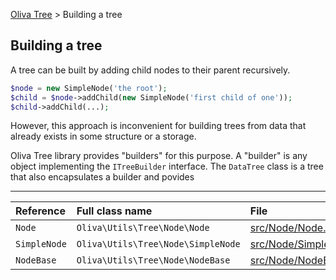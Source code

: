 [Oliva Tree](docs.md) > Building a tree

## Building a tree

A tree can be built by adding child nodes to their parent recursively.

```php
$node = new SimpleNode('the root');
$child = $node->addChild(new SimpleNode('first child of one'));
$child->addChild(...);
```
However, this approach is inconvenient for building trees from data that already exists in some structure or a storage.

Oliva Tree library provides "builders" for this purpose. A "builder" is any object implementing the `ITreeBuilder` interface.
The `DataTree` class is a tree that also encapsulates a builder and povides

----
|Reference|Full class name|File|Docs|
|:---|:---|:---|:---|
|`Node` | `Oliva\Utils\Tree\Node\Node` | [src/Node/Node.php](../src/Node/Node.php) |[Nodes](nodes.md)|
|`SimpleNode` | `Oliva\Utils\Tree\Node\SimpleNode` | [src/Node/SimpleNode.php](../src/Node/SimpleNode.php) |[Nodes](nodes.md)|
|`NodeBase` | `Oliva\Utils\Tree\Node\NodeBase` | [src/Node/NodeBase.php](../src/Node/NodeBase.php) |[Nodes](nodes.md)|

